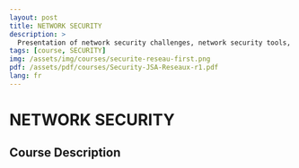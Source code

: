 ```yaml
---
layout: post
title: NETWORK SECURITY
description: >
  Presentation of network security challenges, network security tools, network security architecture
tags: [course, SECURITY]
img: /assets/img/courses/securite-reseau-first.png
pdf: /assets/pdf/courses/Security-JSA-Reseaux-r1.pdf
lang: fr
---
```

# NETWORK SECURITY
## Course Description
